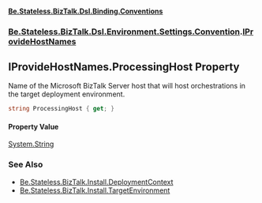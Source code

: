 #### [Be.Stateless.BizTalk.Dsl.Binding.Conventions](README.md 'README')
### [Be.Stateless.BizTalk.Dsl.Environment.Settings.Convention](Be.Stateless.BizTalk.Dsl.Environment.Settings.Convention.md 'Be.Stateless.BizTalk.Dsl.Environment.Settings.Convention').[IProvideHostNames](IProvideHostNames.md 'Be.Stateless.BizTalk.Dsl.Environment.Settings.Convention.IProvideHostNames')

## IProvideHostNames.ProcessingHost Property

Name of the Microsoft BizTalk Server host that will host orchestrations in the target deployment environment.

```csharp
string ProcessingHost { get; }
```

#### Property Value
[System.String](https://docs.microsoft.com/en-us/dotnet/api/System.String 'System.String')

### See Also
- [Be.Stateless.BizTalk.Install.DeploymentContext](https://docs.microsoft.com/en-us/dotnet/api/Be.Stateless.BizTalk.Install.DeploymentContext 'Be.Stateless.BizTalk.Install.DeploymentContext')
- [Be.Stateless.BizTalk.Install.TargetEnvironment](https://docs.microsoft.com/en-us/dotnet/api/Be.Stateless.BizTalk.Install.TargetEnvironment 'Be.Stateless.BizTalk.Install.TargetEnvironment')